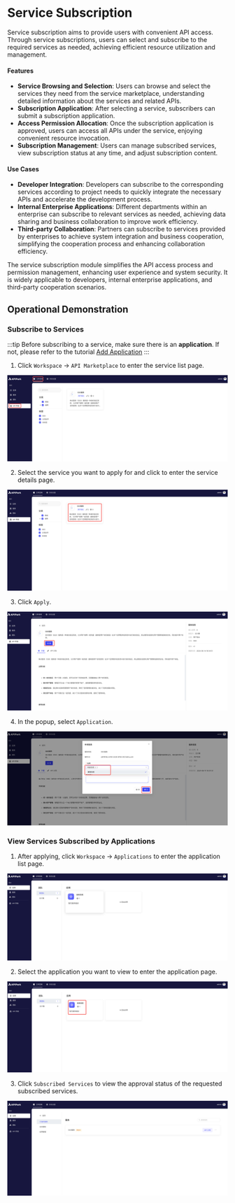 # Service Subscription

Service subscription aims to provide users with convenient API access. Through service subscriptions, users can select and subscribe to the required services as needed, achieving efficient resource utilization and management.

#### Features

- **Service Browsing and Selection**: Users can browse and select the services they need from the service marketplace, understanding detailed information about the services and related APIs.
- **Subscription Application**: After selecting a service, subscribers can submit a subscription application.
- **Access Permission Allocation**: Once the subscription application is approved, users can access all APIs under the service, enjoying convenient resource invocation.
- **Subscription Management**: Users can manage subscribed services, view subscription status at any time, and adjust subscription content.

#### Use Cases

- **Developer Integration**: Developers can subscribe to the corresponding services according to project needs to quickly integrate the necessary APIs and accelerate the development process.
- **Internal Enterprise Applications**: Different departments within an enterprise can subscribe to relevant services as needed, achieving data sharing and business collaboration to improve work efficiency.
- **Third-party Collaboration**: Partners can subscribe to services provided by enterprises to achieve system integration and business cooperation, simplifying the cooperation process and enhancing collaboration efficiency.

The service subscription module simplifies the API access process and permission management, enhancing user experience and system security. It is widely applicable to developers, internal enterprise applications, and third-party cooperation scenarios.

## Operational Demonstration

### Subscribe to Services
:::tip
Before subscribing to a service, make sure there is an **application**. If not, please refer to the tutorial [Add Application](./application.md#add-application)
:::

1. Click `Workspace` -> `API Marketplace` to enter the service list page.

![](images/2024-08-14/65f9de8c0831d4b034d26a1d05486cd98cc9e2352c75da907f1000b704cc9cec.png)  

2. Select the service you want to apply for and click to enter the service details page.

![](images/2024-08-14/b8938a2acbab8a4df3e7e0d8a851532ae87eac70ca987493938f10cb8a512db0.png)  

3. Click `Apply`.

![](images/2024-08-14/9dc74c69f16904f85d46bbf45a98315c8c6734776cdde98436575f9b8ab83cd3.png)  

4. In the popup, select `Application`.

![](images/2024-08-14/2634b29fd6e90dc9ccce29dfe7ce49d1ce03420d710decfce94a262ed2af5f2f.png)  

### View Services Subscribed by Applications
1. After applying, click `Workspace` -> `Applications` to enter the application list page.

![](images/2024-08-14/5797340aecaa7861be472f34c9a99d6fb4d6c3e92cc698cd46c5c27043fa418e.png)  

2. Select the application you want to view to enter the application page.

![](images/2024-08-14/f9b129c0fe4d0088ab2d02605379f309e818f45a2ae63502b8f8a155b52597fd.png)  

3. Click `Subscribed Services` to view the approval status of the requested subscribed services.

![](images/2024-08-14/d150984bb5a86479f3963c598f427b13060443ade2205d8d822ba75743883e10.png)  